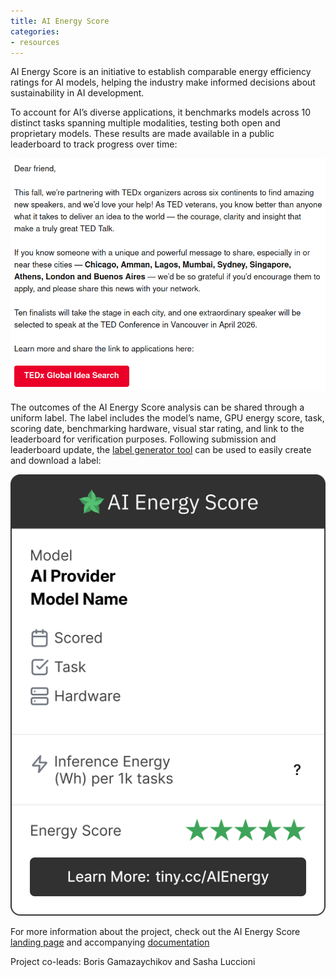 ```yaml
---
title: AI Energy Score
categories:
- resources
---
```


AI Energy Score is an initiative to establish comparable energy efficiency ratings for AI models, helping the industry make informed decisions about sustainability in AI development.

To account for AI’s diverse applications, it benchmarks models across 10 distinct tasks spanning multiple modalities, testing both open and proprietary models. These results are made available in a public leaderboard to track progress over time:

![leaderboard](https://github.com/SustainableAIHub/sustainableaihub.github.io/blob/main/assets/energy-score-leaderboard.png)

The outcomes of the AI Energy Score analysis can be shared through a uniform label. The label includes the model’s name, GPU energy score, task, scoring date, benchmarking hardware, visual star rating, and link to the leaderboard for verification purposes. Following submission and leaderboard update, the [label generator tool](https://huggingface.co/spaces/AIEnergyScore/Label) can be used to easily create and download a label:

![label](https://raw.githubusercontent.com/huggingface/AIEnergyScore/main/Example.png)

For more information about the project, check out the AI Energy Score [landing page](https://huggingface.github.io/AIEnergyScore/#documentation) and accompanying [documentation](https://huggingface.github.io/AIEnergyScore/#documentation)


Project co-leads: Boris Gamazaychikov and Sasha Luccioni
